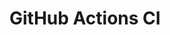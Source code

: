 # GitHub Actions CI

























































































































































































































































































































































































































































































































































































































































































































































































































































































































































